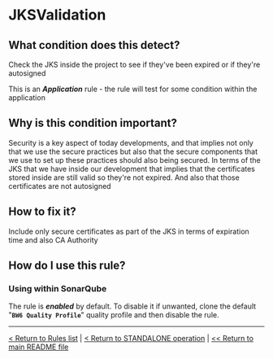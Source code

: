 # JKSValidation

## What condition does this detect?

Check the JKS inside the project to see if they've been expired or if they're autosigned

This is an ***Application*** rule - the rule will test for some condition within the application

## Why is this condition important?

Security is a key aspect of today developments, and that implies not only that we use the secure practices but also that the secure components that we use to set up these practices should also being secured. In terms of the JKS that we have inside our development that implies that the certificates stored inside are still valid so they're not expired. And also that those certificates are not autosigned

## How to fix it?

Include only secure certificates as part of the JKS in terms of expiration time and also CA Authority

## How do I use this rule?

### Using within SonarQube

The rule is **_enabled_** by default. To disable it if unwanted, clone the default "**`BW6 Quality Profile`**" quality profile and then disable the rule.

---
[< Return to Rules list](./RULES.md) | [< Return to STANDALONE operation](../STANDALONE.md) | [<< Return to main README file](../../README.md)
